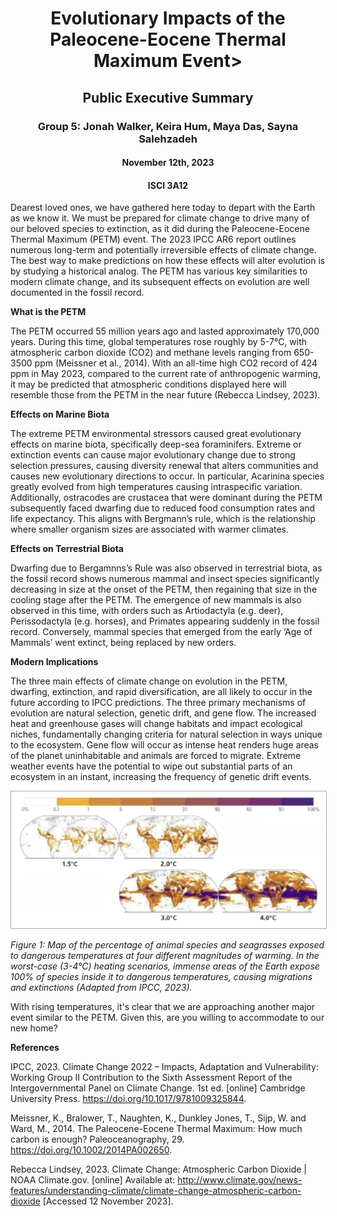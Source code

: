 # <p align="center"> Evolutionary Impacts of the Paleocene-Eocene Thermal Maximum Event>

## <p align="center"> Public Executive Summary

### <p align="center"> Group 5: Jonah Walker, Keira Hum, Maya Das, Sayna Salehzadeh

#### <p align="center"> November 12th, 2023

#### <p align="center"> ISCI 3A12


Dearest loved ones, we have gathered here today to depart with the Earth as we know it. We must be prepared for climate change to drive many of our beloved species to extinction, as it did during the Paleocene-Eocene Thermal Maximum (PETM) event.
The 2023 IPCC AR6 report outlines numerous long-term and potentially irreversible effects of climate change. The best way to make predictions on how these effects will alter evolution is by studying a historical analog. The PETM has various key similarities to modern climate change, and its subsequent effects on evolution are well documented in the fossil record.

**What is the PETM**

The PETM occurred 55 million years ago and lasted approximately 170,000 years. During this time, global temperatures rose roughly by 5-7°C, with atmospheric carbon dioxide (CO2) and methane levels ranging from 650-3500 ppm (Meissner et al., 2014). With an all-time high CO2 record of 424 ppm in May 2023, compared to the current rate of anthropogenic warming, it may be predicted that atmospheric conditions displayed here will resemble those from the PETM in the near future (Rebecca Lindsey, 2023). 

**Effects on Marine Biota**

The extreme PETM environmental stressors caused great evolutionary effects on marine biota, specifically deep-sea foraminifers. Extreme or extinction events can cause major evolutionary change due to strong selection pressures, causing diversity renewal that alters communities and causes new evolutionary directions to occur. In particular, Acarinina species greatly evolved from high temperatures causing intraspecific variation. Additionally, ostracodes are crustacea that were dominant during the PETM subsequently faced dwarfing due to reduced food consumption rates and life expectancy. This aligns with Bergmann’s rule, which is the relationship where smaller organism sizes are associated with warmer climates.

**Effects on Terrestrial Biota**

Dwarfing due to Bergamnns’s Rule was also observed in terrestrial biota, as the fossil record shows numerous mammal and insect species significantly decreasing in size at the onset of the PETM, then regaining that size in the cooling stage after the PETM. The emergence of new mammals is also observed in this time, with orders such as Artiodactyla (e.g. deer), Perissodactyla (e.g. horses), and Primates appearing suddenly in the fossil record. Conversely, mammal species that emerged from the early ‘Age of Mammals’ went extinct, being replaced by new orders. 

**Modern Implications**

The three main effects of climate change on evolution in the PETM, dwarfing, extinction, and rapid diversification, are all likely to occur in the future according to IPCC predictions. The three primary mechanisms of evolution are natural selection, genetic drift, and gene flow. The increased heat and greenhouse gases will change habitats and impact ecological niches, fundamentally changing criteria for natural selection in ways unique to the ecosystem. Gene flow will occur as intense heat renders huge areas of the planet uninhabitable and animals are forced to migrate. Extreme weather events have the potential to wipe out substantial parts of an ecosystem in an instant, increasing the frequency of genetic drift events. 

<img src="Public Executive Summary Figure 1.jpg" width="700" style="border: 1px solid darkgrey">

_Figure 1: Map of the percentage of animal species and seagrasses exposed to dangerous temperatures at four different magnitudes of warming. In the worst-case (3-4°C) heating scenarios, immense areas of the Earth expose 100% of species inside it to dangerous temperatures, causing migrations and extinctions (Adapted from IPCC, 2023)._

With rising temperatures, it's clear that we are approaching another major event similar to the PETM. Given this, are you willing to accommodate to our new home? 


















**References**

IPCC, 2023. Climate Change 2022 – Impacts, Adaptation and Vulnerability: Working Group II Contribution to the Sixth Assessment Report of the Intergovernmental Panel on Climate Change. 1st ed. [online] Cambridge University Press. https://doi.org/10.1017/9781009325844.

Meissner, K., Bralower, T., Naughten, K., Dunkley Jones, T., Sijp, W. and Ward, M., 2014. The Paleocene-Eocene Thermal Maximum: How much carbon is enough? Paleoceanography, 29. https://doi.org/10.1002/2014PA002650.

Rebecca Lindsey, 2023. Climate Change: Atmospheric Carbon Dioxide | NOAA Climate.gov. [online] Available at: <http://www.climate.gov/news-features/understanding-climate/climate-change-atmospheric-carbon-dioxide> [Accessed 12 November 2023].
